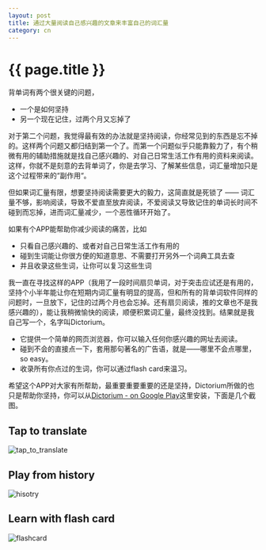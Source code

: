 ```yaml
---
layout: post
title: 通过大量阅读自己感兴趣的文章来丰富自己的词汇量
category: cn
---
```


{{ page.title }}
================

背单词有两个很关键的问题，
* 一个是如何坚持
* 另一个现在记住，过两个月又忘掉了

对于第二个问题，我觉得最有效的办法就是坚持阅读，你经常见到的东西是忘不掉的。这样两个问题又都归结到第一个了。而第一个问题似乎只能靠毅力了，有个稍微有用的辅助措施就是找自己感兴趣的、对自己日常生活工作有用的资料来阅读。这样，你就不是刻意的去背单词了，你是去学习、了解某些信息，词汇量增加只是这个过程带来的“副作用“。

但如果词汇量有限，想要坚持阅读需要更大的毅力，这简直就是死锁了 —— 词汇量不够，影响阅读，导致不爱直至放弃阅读，不爱阅读又导致记住的单词长时间不碰到而忘掉，进而词汇量减少，一个恶性循环开始了。

如果有个APP能帮助你减少阅读的痛苦，比如

* 只看自己感兴趣的、或者对自己日常生活工作有用的
* 碰到生词能让你很方便的知道意思、不需要打开另外一个词典工具去查
* 并且收录这些生词，让你可以复习这些生词

我一直在寻找这样的APP（我用了一段时间扇贝单词，对于突击应试还是有用的，坚持个小半年能让你在短期内词汇量有明显的提高，但和所有的背单词软件同样的问题时，一旦放下，记住的过两个月也会忘掉。还有扇贝阅读，推的文章也不是我感兴趣的），能让我稍微愉快的阅读，顺便积累词汇量，最终没找到。结果就是我自己写一个，名字叫Dictorium。

* 它提供一个简单的网页浏览器，你可以输入任何你感兴趣的网址去阅读。
* 碰到不会的直接点一下，套用那句著名的广告语，就是——哪里不会点哪里，so easy。
* 收录所有你点过的生词，你可以通过flash card来温习。

希望这个APP对大家有所帮助，最重要重要重要的还是坚持，Dictorium所做的也只是帮助你坚持，你可以从[Dictorium - on Google Play](https://play.google.com/store/apps/details?id=com.brook.dictorium)这里安装，下面是几个截图。

## Tap to translate
![tap_to_translate](https://user-images.githubusercontent.com/288207/59078358-5a10a380-8911-11e9-8d4e-59cc45ed09d0.png)

## Play from history
![hisotry](https://user-images.githubusercontent.com/288207/59078384-73b1eb00-8911-11e9-9c94-d5f501239714.png)

## Learn with flash card
![flashcard](https://user-images.githubusercontent.com/288207/59078392-7d3b5300-8911-11e9-9a31-9c0ceffe026c.png)
